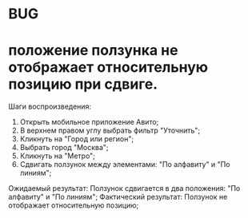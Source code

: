 # BUG
# положение ползунка не отображает относительную позицию при сдвиге.
Шаги воспроизведения:

1. Открыть мобильное приложение Авито;
2. В верхнем правом углу выбрать фильтр "Уточнить";
3. Кликнуть на "Город или регион";
4. Выбрать город "Москва";
5. Кликнуть на "Метро";
6. Сдвигать ползунок между элементами: "По алфавиту" и "По линиям";

Ожидаемый результат: Ползунок сдвигается в два положения: "По алфавиту" и "По линиям";
Фактический результат: Ползунок не отображает относительную позицию;
